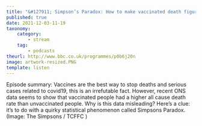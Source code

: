 ```yaml
---
title: "&#127911; Simpson’s Paradox: How to make vaccinated death figures misleading"
published: true
date: 2021-12-03-11-19
taxonomy:
    category:
        - stream
    tag:
        - podcasts
theurl: http://www.bbc.co.uk/programmes/p0b6j20n
image: artwork-resized.PNG
template: listen
---
```


Episode summary: Vaccines are the best way to stop deaths and serious cases related to covid19, this is an irrefutable fact. However, recent ONS data seems to show that vaccinated people had a higher all cause death rate than unvaccinated people. Why is this data misleading? Here&rsquo;s a clue: it&rsquo;s to do with a quirky statistical phenomenon called Simpsons Paradox. (Image: The Simpsons / TCFFC )

